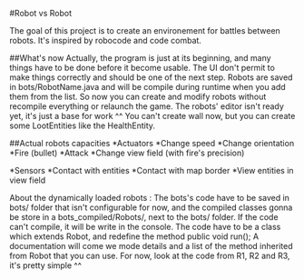 #Robot vs Robot

The goal of this project is to create an environement for battles between robots.
It's inspired by robocode and code combat.

##What's now
Actually, the program is just at its beginning, and many things have to be done before it become usable.
The UI don't permit to make things correctly and should be one of the next step.
Robots are saved in bots/RobotName.java and will be compile during runtime when you add them from the list. So now you can create and modify robots without recompile everything or relaunch the game.
The robots' editor isn't ready yet, it's just a base for work ^^
You can't create wall now, but you can create some LootEntities like the HealthEntity.

##Actual robots capacities
*Actuators
    *Change speed
    *Change orientation
    *Fire (bullet)
    *Attack
    *Change view field (with fire's precision)

*Sensors
    *Contact with entities
    *Contact with map border
    *View entities in view field


About the dynamically loaded robots :
The bots's code have to be saved in bots/ folder that isn't configurable for now, and the compiled classes gonna be store in a bots_compiled/Robots/, next to the bots/ folder.
If the code can't compile, it will be write in the console. The code have to be a class which extends Robot, and redefine the method public void run();
A documentation will come we mode details and a list of the method inherited from Robot that you can use. For now, look at the code from R1, R2 and R3, it's pretty simple ^^
